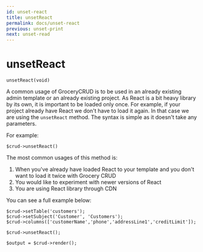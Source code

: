 ```yaml
---
id: unset-react
title: unsetReact
permalink: docs/unset-react
previous: unset-print
next: unset-read
---
```


# unsetReact


<pre><code class="language-php">unsetReact(void)</code></pre>
A common usage of GroceryCRUD is to be used in an already existing admin template or an already existing project. As React is a bit heavy library by its own, it is important to be loaded only once. For example, if your project already have React we don't have to load it again. In that case we are using the <code>unsetReact</code> method. The syntax is simple as it doesn't take any parameters. 

For example:
<pre><code class="language-php">$crud->unsetReact()</code></pre>

The most common usages of this method is:

<ol>
	<li>When you've already have loaded React to your template and you don't want to load it twice with Grocery CRUD</li>
        <li>You would like to experiment with newer versions of React</li>
        <li>You are using React library through CDN</li>
</ol>

You can see a full example below:
<pre><code class="language-php">$crud->setTable('customers');
$crud->setSubject('Customer', 'Customers');
$crud->columns(['customerName','phone','addressLine1','creditLimit']);

$crud->unsetReact();

$output = $crud->render();</code></pre>